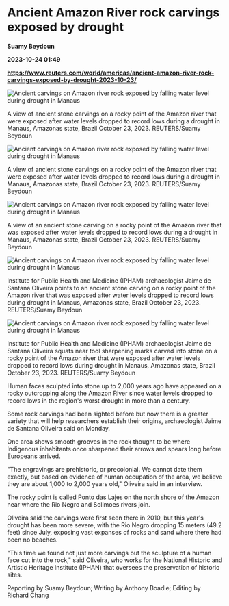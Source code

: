 # Ancient Amazon River rock carvings exposed by drought
**Suamy Beydoun**

**2023-10-24 01:49**

**https://www.reuters.com/world/americas/ancient-amazon-river-rock-carvings-exposed-by-drought-2023-10-23/**

![Ancient carvings on Amazon river rock exposed by falling water level during drought in Manaus](https://www.reuters.com/resizer/Y-fyOZ2A5lSZLBjWazeYfDLNidE=/1920x0/filters:quality(80)/cloudfront-us-east-2.images.arcpublishing.com/reuters/EPFHZ3DNAZP7PAPALWJBDGVUEY.jpg)

A view of ancient stone carvings on a rocky point of the Amazon river that were exposed after water levels dropped to record lows during a drought in Manaus, Amazonas state, Brazil October 23, 2023. REUTERS/Suamy Beydoun

![Ancient carvings on Amazon river rock exposed by falling water level during drought in Manaus](https://www.reuters.com/resizer/BVyztptAWIRwwOlTr4o59lrIoMo=/1920x0/filters:quality(80)/cloudfront-us-east-2.images.arcpublishing.com/reuters/RSQEAZ5ABFKGHFMERWK7SGZ5KY.jpg)

A view of ancient stone carvings on a rocky point of the Amazon river that were exposed after water levels dropped to record lows during a drought in Manaus, Amazonas state, Brazil October 23, 2023. REUTERS/Suamy Beydoun

![Ancient carvings on Amazon river rock exposed by falling water level during drought in Manaus](https://www.reuters.com/resizer/LmbMu3Tl6WTfUD1HODONVANaqDs=/1920x0/filters:quality(80)/cloudfront-us-east-2.images.arcpublishing.com/reuters/DW64RC5SLRL4HIOCTO3ZWB7KOE.jpg)

A view of an ancient stone carving on a rocky point of the Amazon river that was exposed after water levels dropped to record lows during a drought in Manaus, Amazonas state, Brazil October 23, 2023. REUTERS/Suamy Beydoun

![Ancient carvings on Amazon river rock exposed by falling water level during drought in Manaus](https://www.reuters.com/resizer/g_ZSF8d9GGd__EXCGb0DsoxRSww=/1920x0/filters:quality(80)/cloudfront-us-east-2.images.arcpublishing.com/reuters/KGEDGGKQAJLL3H7C7AWBL7NZ2U.jpg)

Institute for Public Health and Medicine (IPHAM) archaeologist Jaime de Santana Oliveira points to an ancient stone carving on a rocky point of the Amazon river that was exposed after water levels dropped to record lows during drought in Manaus, Amazonas state, Brazil October 23, 2023. REUTERS/Suamy Beydoun

![Ancient carvings on Amazon river rock exposed by falling water level during drought in Manaus](https://www.reuters.com/resizer/UVJsj-I6eYu3boTDj-X_AqvPZOc=/1920x0/filters:quality(80)/cloudfront-us-east-2.images.arcpublishing.com/reuters/QHVBVTV23FP6FCFCYPN3ATYKIY.jpg)

Institute for Public Health and Medicine (IPHAM) archaeologist Jaime de Santana Oliveira squats near tool sharpening marks carved into stone on a rocky point of the Amazon river that were exposed after water levels dropped to record lows during drought in Manaus, Amazonas state, Brazil October 23, 2023. REUTERS/Suamy Beydoun

Human faces sculpted into stone up to 2,000 years ago have appeared on a rocky outcropping along the Amazon River since water levels dropped to record lows in the region's worst drought in more than a century.

Some rock carvings had been sighted before but now there is a greater variety that will help researchers establish their origins, archaeologist Jaime de Santana Oliveira said on Monday.

One area shows smooth grooves in the rock thought to be where Indigenous inhabitants once sharpened their arrows and spears long before Europeans arrived.

"The engravings are prehistoric, or precolonial. We cannot date them exactly, but based on evidence of human occupation of the area, we believe they are about 1,000 to 2,000 years old," Oliveira said in an interview.

The rocky point is called Ponto das Lajes on the north shore of the Amazon near where the Rio Negro and Solimoes rivers join.

Oliveira said the carvings were first seen there in 2010, but this year's drought has been more severe, with the Rio Negro dropping 15 meters (49.2 feet) since July, exposing vast expanses of rocks and sand where there had been no beaches.

"This time we found not just more carvings but the sculpture of a human face cut into the rock," said Oliveira, who works for the National Historic and Artistic Heritage Institute (IPHAN) that oversees the preservation of historic sites.

Reporting by Suamy Beydoun; Writing by Anthony Boadle; Editing by Richard Chang